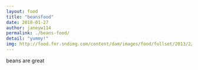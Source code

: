 ```yaml
---
layout: food
title: "beansfood"
date: 2018-01-27
author: janeyw114
permalink: ./beans-food/
detail: "yummy!"
img: http://food.fnr.sndimg.com/content/dam/images/food/fullset/2013/2/25/1/YW0210H_Baby-Lima-Beans_s4x3.jpg.rend.hgtvcom.616.462.suffix/1371614348577.jpeg
---
```


beans are great
